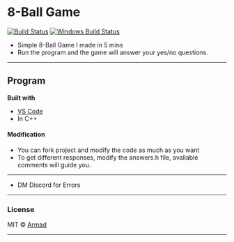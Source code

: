 # 8-Ball Game

[![Build Status](https://travis-ci.org/akashnimare/foco.svg?branch=master)](https://travis-ci.org/akashnimare/foco)
[![Windows Build Status](https://ci.appveyor.com/api/projects/status/github/akashnimare/foco?branch=master&svg=true)](https://ci.appveyor.com/project/akashnimare/foco/branch/master)

- Simple 8-Ball Game I made in 5 mins
- Run the program and the game will answer your yes/no questions.
---
## Program

<b>Built with</b>
- [VS Code](https://code.visualstudio.com/)
- In C++

#### Modification
- You can fork project and modify the code as much as you want
- To get different responses, modify the answers.h file, avaliable comments will guide you.
---
- DM Discord for Errors
---

### License

MIT © [Armad]()

---